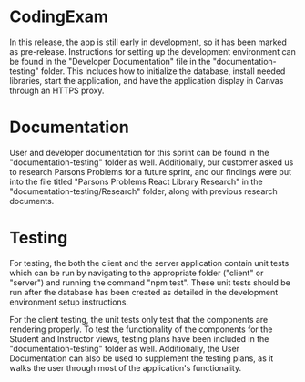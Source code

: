# CodingExam
In this release, the app is still early in development, so it has been marked as pre-release. Instructions for setting up the development environment can be found in the "Developer Documentation" file in the "documentation-testing" folder. This includes how to initialize the database, install needed libraries, start the application, and have the application display in Canvas through an HTTPS proxy.

# Documentation
User and developer documentation for this sprint can be found in the "documentation-testing" folder as well.
Additionally, our customer asked us to research Parsons Problems for a future sprint, and our findings were put into the file titled "Parsons Problems React Library Research" in the "documentation-testing/Research" folder, along with previous research documents.

# Testing
For testing, the both the client and the server application contain unit tests which can be run by navigating to the appropriate folder ("client" or "server") and running the command "npm test". These unit tests should be run after the database has been created as detailed in the development environment setup instructions.

For the client testing, the unit tests only test that the components are rendering properly. To test the functionality of the components for the Student and Instructor views, testing plans have been included in the "documentation-testing" folder as well. Additionally, the User Documentation can also be used to supplement the testing plans, as it walks the user through most of the application's functionality.

